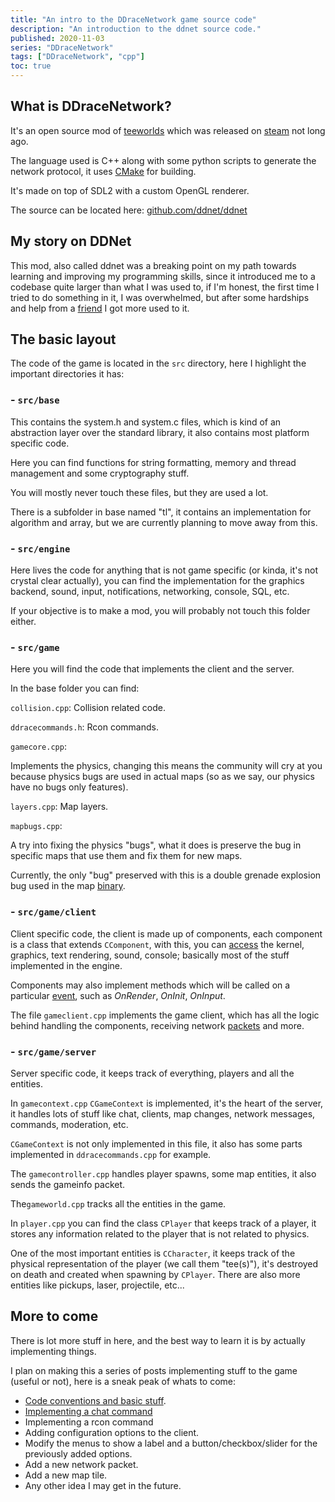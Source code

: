 ```yaml
---
title: "An intro to the DDraceNetwork game source code"
description: "An introduction to the ddnet source code."
published: 2020-11-03
series: "DDraceNetwork"
tags: ["DDraceNetwork", "cpp"]
toc: true
---
```



## What is DDraceNetwork?

It's an open source mod of [teeworlds](https://teeworlds.com/) which was released on [steam](https://store.steampowered.com/app/412220/DDraceNetwork/) not long ago.

The language used is C++ along with some python scripts to generate the network protocol, it uses [CMake](https://cmake.org/) for building.

It's made on top of SDL2 with a custom OpenGL renderer.

The source can be located here: [github.com/ddnet/ddnet](https://github.com/ddnet/ddnet)

## My story on DDNet
This mod, also called ddnet was a breaking point on my path towards learning and improving my programming skills, since it introduced me to a codebase quite larger than what I was used to, if I'm honest, the first time I tried to do something in it, I was overwhelmed, but after some hardships and help from a [friend](https://timakro.de/) I got more used to it.

## The basic layout
The code of the game is located in the `src` directory, here I highlight the important directories it has:


### - `src/base`
This contains the system.h and system.c files, which is kind of an abstraction layer over the standard library, it also contains most platform specific code.

Here you can find functions for string formatting, memory and thread management and some cryptography stuff.

You will mostly never touch these files, but they are used a lot.

There is a subfolder in base named "tl", it contains an implementation for algorithm and array, but we are currently planning to move away from this.

### - `src/engine`
Here lives the code for anything that is not game specific (or kinda, it's not crystal clear actually), you can find the implementation for the graphics backend, sound, input, notifications, networking, console, SQL, etc.

If your objective is to make a mod, you will probably not touch this folder either.

### - `src/game`
Here you will find the code that implements the client and the server.

In the base folder you can find:

`collision.cpp`: Collision related code.

`ddracecommands.h`: Rcon commands.

`gamecore.cpp`:

Implements the physics, changing this means the community will cry at you because physics bugs are used in actual maps (so as we say, our physics have no bugs only features).

`layers.cpp`: Map layers.

`mapbugs.cpp`:

A try into fixing the physics "bugs", what it does is preserve the bug in specific maps that use them and fix them for new maps.

Currently, the only "bug" preserved with this is a double grenade explosion bug used in the map [binary](https://ddnet.tw/maps/Binary).

### - `src/game/client`
Client specific code, the client is made up of components, each component is a class that extends `CComponent`, with this, you can [access](https://github.com/ddnet/ddnet/blob/e256b11d367d001f0baf3905ab78e21ae2747718/src/game/client/component.h#L21) the kernel, graphics, text rendering, sound, console; basically most of the stuff implemented in the engine.

Components may also implement methods which will be called on a particular [event](https://github.com/ddnet/ddnet/blob/e256b11d367d001f0baf3905ab78e21ae2747718/src/game/client/component.h#L61), such as *OnRender*, *OnInit*, *OnInput*.

The file `gameclient.cpp` implements the game client, which has all the logic behind handling the components, receiving network [packets](https://github.com/ddnet/ddnet/blob/e256b11d367d001f0baf3905ab78e21ae2747718/src/game/client/gameclient.cpp#L752) and more.

### - `src/game/server`
Server specific code, it keeps track of everything, players and all the entities.

In `gamecontext.cpp` `CGameContext` is implemented, it's the heart of the server, it handles lots of stuff like chat, clients, map changes, network messages, commands, moderation, etc.

`CGameContext` is not only implemented in this file, it also has some parts implemented in `ddracecommands.cpp` for example.

The `gamecontroller.cpp` handles player spawns, some map entities, it also sends the gameinfo packet.

The`gameworld.cpp` tracks all the entities in the game.

In `player.cpp` you can find the class `CPlayer` that keeps track of a player, it stores any information related to the player that is not related to physics.

One of the most important entities is `CCharacter`, it keeps track of the physical representation of the player (we call them "tee(s)"), it's destroyed on death and created when spawning by `CPlayer`. There are also more entities like pickups, laser, projectile, etc...


## More to come
There is lot more stuff in here, and the best way to learn it is by actually implementing things.

I plan on making this a series of posts implementing stuff to the game (useful or not), here is a sneak peak of whats to come:

- [Code conventions and basic stuff](/blog/code-conventions-in-ddnet).
- [Implementing a chat command](/blog/chat-command-ddracenetwork)
- Implementing a rcon command
- Adding configuration options to the client.
- Modify the menus to show a label and a button/checkbox/slider for the previously added options.
- Add a new network packet.
- Add a new map tile.
- Any other idea I may get in the future.
